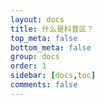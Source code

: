 ```yaml
---
layout: docs
title: 什么是科普区？
top_meta: false
bottom_meta: false
group: docs
order: 1
sidebar: [docs,toc]
comments: false
---
```


